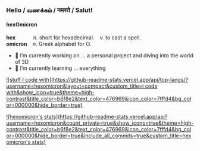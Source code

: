 ### Hello / வணக்கம் / नमस्ते / Salut!

<!-- **hexomicron/hexOmicron** is a ✨ _special_ ✨ repository because its `README.md` (this file) appears on your GitHub profile. -->

#### hexOmicron
 
 **hex** &ensp;  &ensp;  &ensp;  &ensp; _n._ short for hexadecimal. &ensp; _v._ to cast a spell.
<br>
 **omicron**  &ensp; _n._ Greek alphabet for O. 

    
- 🔭 I’m currently working on ... a personal project and diving into the world of 3D
- 🌱 I’m currently learning ... everything



[![stuff I code with](https://github-readme-stats.vercel.app/api/top-langs/?username=hexomicron&layout=compact&custom_title=i code with&show_icon=true&theme=high-contrast&title_color=b6f8e2&text_color=476969&icon_color=7fffd4&bg_color=000000&hide_border=true)](https://github.com/anuraghazra/github-readme-stats)



[![hexomicron's stats](https://github-readme-stats.vercel.app/api?username=hexomicron&count_private=true&show_icons=true&theme=high-contrast&title_color=b6f8e2&text_color=476969&icon_color=7fffd4&bg_color=000000&hide_border=true&include_all_commits=true&custom_title=hexomicron's stats)](https://github.com/anuraghazra/github-readme-stats)

<!---
<a href="https://github.com/hexomicron/open-cs-course">
  <img align="center" src="https://github-readme-stats.vercel.app/api/pin/?username=hexomicron&repo=open-cs-course" />
</a> --->
